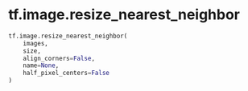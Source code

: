 <div itemscope itemtype="http://developers.google.com/ReferenceObject">
<meta itemprop="name" content="tf.image.resize_nearest_neighbor" />
<meta itemprop="path" content="Stable" />
</div>

# tf.image.resize_nearest_neighbor

``` python
tf.image.resize_nearest_neighbor(
    images,
    size,
    align_corners=False,
    name=None,
    half_pixel_centers=False
)
```

